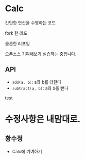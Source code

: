 # Calc

간단한 연산을 수행하는 코드

fork 한 레포

클론한 리포임

오픈소스 기여해보기 실습하는 중입니다.

## API

- `add(a, b)`: a와 b를 더한다
- `subtract(a, b)`: a와 b를 뺀다


test


# 수정사항은 내맘대로. 

## 황수정
- Calc에 기여하기
